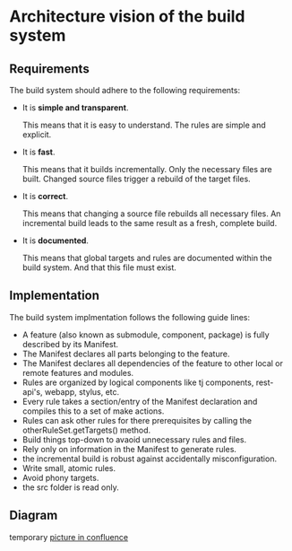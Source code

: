 # Architecture vision of the build system

## Requirements

The build system should adhere to the following requirements:

+ It is __simple and transparent__.

  This means that it is easy to understand. The rules are simple and
  explicit.

+ It is __fast__.

  This means that it builds incrementally. Only the necessary files are
  built. Changed source files trigger a rebuild of the target files.

+ It is __correct__.

  This means that changing a source file rebuilds all necessary files. An incremental
  build leads to the same result as a fresh, complete build.

+ It is __documented__.

  This means that global targets and rules are documented within the build
  system. And that this file must exist.

## Implementation

The build system implmentation follows the following guide lines:

+ A feature (also known as submodule, component, package) is fully
  described by its Manifest.
+ The Manifest declares all parts belonging to the feature.
+ The Manifest declares all dependencies of the feature to other
  local or remote features and modules.
+ Rules are organized by logical components like tj components,
  rest-api's, webapp, stylus, etc.
+ Every rule takes a section/entry of the Manifest declaration and
  compiles this to a set of make actions.
+ Rules can ask other rules for there prerequisites by calling the
  otherRuleSet.getTargets() method.
+ Build things top-down to avaoid unnecessary rules and files.
+ Rely only on information in the Manifest to generate rules.
+ the incremental build is robust against accidentally misconfiguration.
+ Write small, atomic rules.
+ Avoid phony targets.
+ the src folder is read only. 

## Diagram

temporary [picture in confluence](https://confluence.actano.de/display/RX/Architecture+vision)

